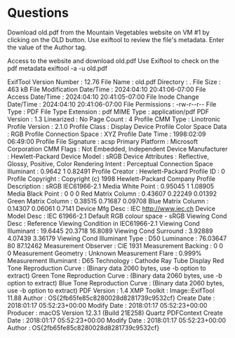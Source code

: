 # Questions
Download old.pdf from the Mountain Vegetables website on VM #1 by clicking on the OLD button. Use exiftool to review the file's metadata. Enter the value of the Author tag.

Access to the website and download old.pdf
Use Exiftool to check on the pdf metadata
exiftool -a -u old.pdf

ExifTool Version Number         : 12.76
File Name                       : old.pdf
Directory                       : .
File Size                       : 463 kB
File Modification Date/Time     : 2024:04:10 20:41:06-07:00
File Access Date/Time           : 2024:04:10 20:41:05-07:00
File Inode Change Date/Time     : 2024:04:10 20:41:06-07:00
File Permissions                : -rw-r--r--
File Type                       : PDF
File Type Extension             : pdf
MIME Type                       : application/pdf
PDF Version                     : 1.3
Linearized                      : No
Page Count                      : 4
Profile CMM Type                : Linotronic
Profile Version                 : 2.1.0
Profile Class                   : Display Device Profile
Color Space Data                : RGB
Profile Connection Space        : XYZ
Profile Date Time               : 1998:02:09 06:49:00
Profile File Signature          : acsp
Primary Platform                : Microsoft Corporation
CMM Flags                       : Not Embedded, Independent
Device Manufacturer             : Hewlett-Packard
Device Model                    : sRGB
Device Attributes               : Reflective, Glossy, Positive, Color
Rendering Intent                : Perceptual
Connection Space Illuminant     : 0.9642 1 0.82491
Profile Creator                 : Hewlett-Packard
Profile ID                      : 0
Profile Copyright               : Copyright (c) 1998 Hewlett-Packard Company
Profile Description             : sRGB IEC61966-2.1
Media White Point               : 0.95045 1 1.08905
Media Black Point               : 0 0 0
Red Matrix Column               : 0.43607 0.22249 0.01392
Green Matrix Column             : 0.38515 0.71687 0.09708
Blue Matrix Column              : 0.14307 0.06061 0.7141
Device Mfg Desc                 : IEC http://www.iec.ch
Device Model Desc               : IEC 61966-2.1 Default RGB colour space - sRGB
Viewing Cond Desc               : Reference Viewing Condition in IEC61966-2.1
Viewing Cond Illuminant         : 19.6445 20.3718 16.8089
Viewing Cond Surround           : 3.92889 4.07439 3.36179
Viewing Cond Illuminant Type    : D50
Luminance                       : 76.03647 80 87.12462
Measurement Observer            : CIE 1931
Measurement Backing             : 0 0 0
Measurement Geometry            : Unknown
Measurement Flare               : 0.999%
Measurement Illuminant          : D65
Technology                      : Cathode Ray Tube Display
Red Tone Reproduction Curve     : (Binary data 2060 bytes, use -b option to extract)
Green Tone Reproduction Curve   : (Binary data 2060 bytes, use -b option to extract)
Blue Tone Reproduction Curve    : (Binary data 2060 bytes, use -b option to extract)
PDF Version                     : 1.4
XMP Toolkit                     : Image::ExifTool 11.88
Author                          : OS{2fb65fe85c8280028d8281739c9532cf}
Create Date                     : 2018:01:17 05:52:23+00:00
Modify Date                     : 2018:01:17 05:52:23+00:00
Producer                        : macOS Version 12.3.1 (Build 21E258) Quartz PDFContext
Create Date                     : 2018:01:17 05:52:23+00:00
Modify Date                     : 2018:01:17 05:52:23+00:00
Author                          : OS{2fb65fe85c8280028d8281739c9532cf}